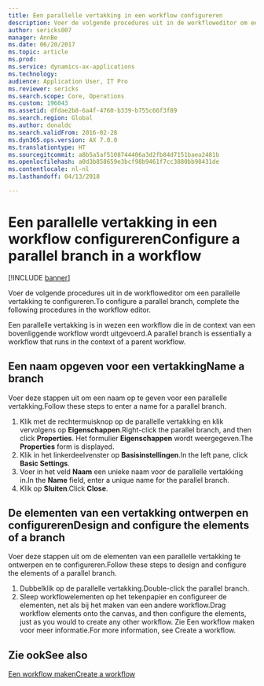 ```yaml
---
title: Een parallelle vertakking in een workflow configureren
description: Voer de volgende procedures uit in de workfloweditor om een parallelle vertakking te configureren.
author: sericks007
manager: AnnBe
ms.date: 06/20/2017
ms.topic: article
ms.prod: 
ms.service: dynamics-ax-applications
ms.technology: 
audience: Application User, IT Pro
ms.reviewer: sericks
ms.search.scope: Core, Operations
ms.custom: 196043
ms.assetid: dfdae2b8-6a4f-4760-b339-b755c66f3f89
ms.search.region: Global
ms.author: donaldc
ms.search.validFrom: 2016-02-28
ms.dyn365.ops.version: AX 7.0.0
ms.translationtype: HT
ms.sourcegitcommit: a8b5a5af5108744406a3d2fb84d7151baea2481b
ms.openlocfilehash: a0d3b858659e3bcf98b9461f7cc3880bb98431de
ms.contentlocale: nl-nl
ms.lasthandoff: 04/13/2018

---
```


# <a name="configure-a-parallel-branch-in-a-workflow"></a><span data-ttu-id="387d8-103">Een parallelle vertakking in een workflow configureren</span><span class="sxs-lookup"><span data-stu-id="387d8-103">Configure a parallel branch in a workflow</span></span>

[!INCLUDE [banner](../includes/banner.md)]

<span data-ttu-id="387d8-104">Voer de volgende procedures uit in de workfloweditor om een parallelle vertakking te configureren.</span><span class="sxs-lookup"><span data-stu-id="387d8-104">To configure a parallel branch, complete the following procedures in the workflow editor.</span></span>

<span data-ttu-id="387d8-105">Een parallelle vertakking is in wezen een workflow die in de context van een bovenliggende workflow wordt uitgevoerd.</span><span class="sxs-lookup"><span data-stu-id="387d8-105">A parallel branch is essentially a workflow that runs in the context of a parent workflow.</span></span>

## <a name="name-a-branch"></a><span data-ttu-id="387d8-106">Een naam opgeven voor een vertakking</span><span class="sxs-lookup"><span data-stu-id="387d8-106">Name a branch</span></span>
<span data-ttu-id="387d8-107">Voer deze stappen uit om een naam op te geven voor een parallelle vertakking.</span><span class="sxs-lookup"><span data-stu-id="387d8-107">Follow these steps to enter a name for a parallel branch.</span></span>
1.  <span data-ttu-id="387d8-108">Klik met de rechtermuisknop op de parallelle vertakking en klik vervolgens op **Eigenschappen**.</span><span class="sxs-lookup"><span data-stu-id="387d8-108">Right-click the parallel branch, and then click **Properties**.</span></span> <span data-ttu-id="387d8-109">Het formulier **Eigenschappen** wordt weergegeven.</span><span class="sxs-lookup"><span data-stu-id="387d8-109">The **Properties** form is displayed.</span></span>
2.  <span data-ttu-id="387d8-110">Klik in het linkerdeelvenster op **Basisinstellingen**.</span><span class="sxs-lookup"><span data-stu-id="387d8-110">In the left pane, click **Basic Settings**.</span></span>
3.  <span data-ttu-id="387d8-111">Voer in het veld **Naam** een unieke naam voor de parallelle vertakking in.</span><span class="sxs-lookup"><span data-stu-id="387d8-111">In the **Name** field, enter a unique name for the parallel branch.</span></span>
4.  <span data-ttu-id="387d8-112">Klik op **Sluiten**.</span><span class="sxs-lookup"><span data-stu-id="387d8-112">Click **Close**.</span></span>

## <a name="design-and-configure-the-elements-of-a-branch"></a><span data-ttu-id="387d8-113">De elementen van een vertakking ontwerpen en configureren</span><span class="sxs-lookup"><span data-stu-id="387d8-113">Design and configure the elements of a branch</span></span>
<span data-ttu-id="387d8-114">Voer deze stappen uit om de elementen van een parallelle vertakking te ontwerpen en te configureren.</span><span class="sxs-lookup"><span data-stu-id="387d8-114">Follow these steps to design and configure the elements of a parallel branch.</span></span>
1.  <span data-ttu-id="387d8-115">Dubbelklik op de parallelle vertakking.</span><span class="sxs-lookup"><span data-stu-id="387d8-115">Double-click the parallel branch.</span></span>
2.  <span data-ttu-id="387d8-116">Sleep workflowelementen op het tekenpapier en configureer de elementen, net als bij het maken van een andere workflow.</span><span class="sxs-lookup"><span data-stu-id="387d8-116">Drag workflow elements onto the canvas, and then configure the elements, just as you would to create any other workflow.</span></span> <span data-ttu-id="387d8-117">Zie Een workflow maken voor meer informatie.</span><span class="sxs-lookup"><span data-stu-id="387d8-117">For more information, see Create a workflow.</span></span>



<a name="see-also"></a><span data-ttu-id="387d8-118">Zie ook</span><span class="sxs-lookup"><span data-stu-id="387d8-118">See also</span></span>
--------

[<span data-ttu-id="387d8-119">Een workflow maken</span><span class="sxs-lookup"><span data-stu-id="387d8-119">Create a workflow</span></span>](create-workflow.md)




